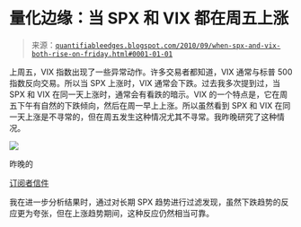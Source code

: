 <!--yml

类别：未分类

日期：2024-05-18 12:54:08

-->

# 量化边缘：当 SPX 和 VIX 都在周五上涨

> 来源：[`quantifiableedges.blogspot.com/2010/09/when-spx-and-vix-both-rise-on-friday.html#0001-01-01`](http://quantifiableedges.blogspot.com/2010/09/when-spx-and-vix-both-rise-on-friday.html#0001-01-01)

上周五，VIX 指数出现了一些异常动作。许多交易者都知道，VIX 通常与标普 500 指数反向交易。所以当 SPX 上涨时，VIX 通常会下跌。过去我多次提到过，当 SPX 和 VIX 在同一天上涨时，通常会有看跌的暗示。VIX 的一个特点是，它在周五下午有自然的下跌倾向，然后在周一早上上涨。所以虽然看到 SPX 和 VIX 在同一天上涨是不寻常的，但在周五发生这种情况尤其不寻常。我昨晚研究了这种情况。

![](https://blogger.googleusercontent.com/img/b/R29vZ2xl/AVvXsEjpCcGTdbnpXtPbVA5pWbvQHgNxFvI0Pf02IpAfQSj_Sg7xa91aQCCnxWyr4ZRUf7cX-rrR_x142yo-XBI_KUz4SjUCidl6BReB4crJOZXky4cqxbpBdPYhrQdGcg5RDDbETt19JQrjHUUo/s1600/2010-09-20+png.png)

昨晚的

[订阅者信件](http://www.quantifiableedges.com/gold.html)

我在进一步分析结果时，通过对长期 SPX 趋势进行过滤发现，虽然下跌趋势的反应更为夸张，但在上涨趋势期间，这种反应仍然相当可靠。
